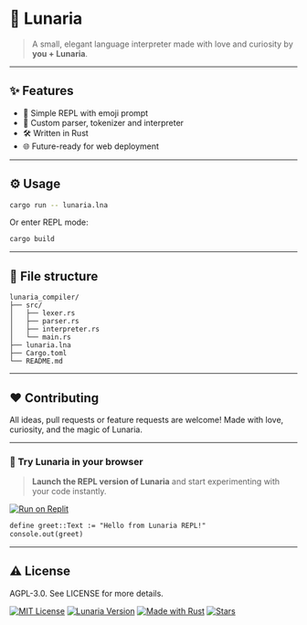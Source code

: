 # 🌙 Lunaria

> A small, elegant language interpreter made with love and curiosity by **you + Lunaria**.
---

## ✨ Features

- 📜 Simple REPL with emoji prompt
- 🧠 Custom parser, tokenizer and interpreter
- 🛠️ Written in Rust
- 🌐 Future-ready for web deployment

---

## ⚙️ Usage

```bash
cargo run -- lunaria.lna
```

Or enter REPL mode:
```bash
cargo build
```

---

## 📁 File structure

```text
lunaria_compiler/
├── src/
│   ├── lexer.rs
│   ├── parser.rs
│   ├── interpreter.rs
│   └── main.rs
├── lunaria.lna
├── Cargo.toml
└── README.md
```
---

## ❤️ Contributing

All ideas, pull requests or feature requests are welcome!
Made with love, curiosity, and the magic of Lunaria.

---

### 🧪 Try Lunaria in your browser

> **Launch the REPL version of Lunaria** and start experimenting with your code instantly.

[![Run on Replit](https://replit.com/badge/github/NadieRyoki/LunariaREPL)](https://replit.com/@NadieRyoki/LunariaREPL)

```txt
define greet::Text := "Hello from Lunaria REPL!"
console.out(greet)
```

---

## ⚠️ License

AGPL-3.0. See LICENSE for more details.

[![MIT License](https://img.shields.io/badge/license-MIT-blue.svg)](LICENSE)
[![Lunaria Version](https://img.shields.io/badge/version-0.1.0-purple)](https://github.com/tuusuario/lunaria)
[![Made with Rust](https://img.shields.io/badge/made%20with-Rust-orange)](https://www.rust-lang.org/)
[![Stars](https://img.shields.io/github/stars/NadieAishi/lunaria?style=social)](https://github.com/NadieAishi/lunaria/stargazers)